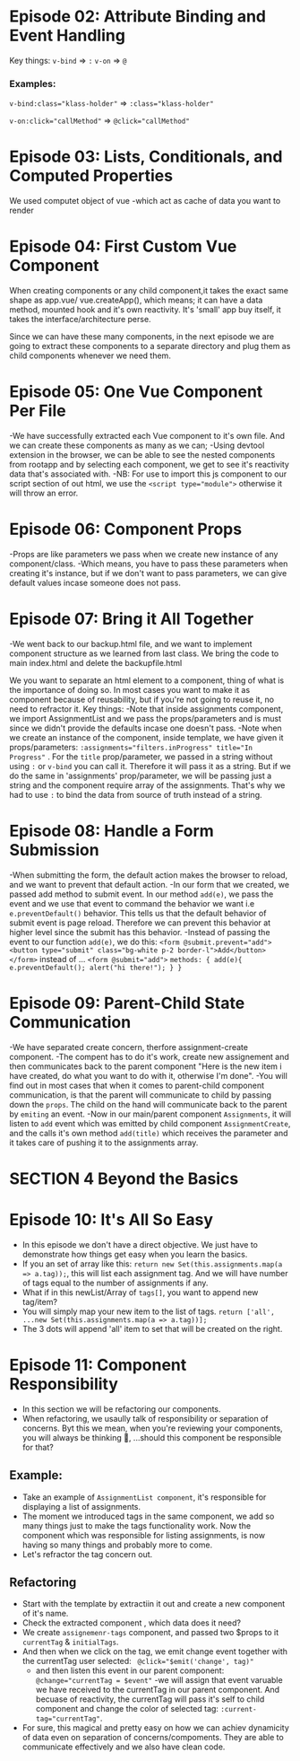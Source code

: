 # Episode 02: Attribute Binding and Event Handling

Key things: 
    `v-bind` => `:`
    `v-on` => `@`

### Examples: 

`v-bind:class="klass-holder"` => `:class="klass-holder"` 
         
`v-on:click="callMethod"` => `@click="callMethod"`

# Episode 03: Lists, Conditionals, and Computed Properties

We used computet object of vue -which act as cache of data you want to render

# Episode 04: First Custom Vue Component

When creating components or any child component,it takes the exact same shape as app.vue/ vue.createApp(),
which means; it can have a data method, mounted hook and it's own reactivity. 
It's 'small' app buy itself, it takes the interface/architecture perse.

Since we can have these many components, in the next episode we are going to extract these components to a separate directory and plug them as child components whenever we need them.

# Episode 05: One Vue Component Per File
-We have successfully extracted each Vue component to it's own file. And we can create these components as many as we can;
-Using devtool extension in the browser, we can be able to see the nested components from rootapp and by selecting each component, we get to see it's reactivity data that's associated with. 
-NB: For use to import this js component to our script section of out html, we use the `<script type="module">` otherwise it will throw an error. 

# Episode 06: Component Props
-Props are like parameters we pass when we create new instance of any component/class.
-Which means, you have to pass these parameters when creating it's instance, but if we don't want to pass parameters, we can give default values incase someone does not pass. 

# Episode 07: Bring it All Together
-We went back to our backup.html file, and we want to implement component structure as we learned from last class. We bring the code to main index.html and delete the backupfile.html

We you want to separate an html element to a component, thing of what is the importance of doing so. In most cases you want to make it as component because of reusability, but if you're not going to reuse it, no need to refractor it.
Key things: 
    -Note that inside assignments component, we import AssignmentList and we pass the props/parameters and is must since we didn't provide the defaults incase one doesn't pass.
    -Note when we create an instance of the component, inside template, we have given it props/parameters: `:assignments="filters.inProgress" title="In Progress"` .
    For the `title` prop/parameter, we passed in a string without using `:` or `v-bind` you can call it. Therefore it will pass it as a string. 
    But if we do the same in 'assignments' prop/parameter, we will be passing just a string and the component require array of the assignments. That's why we had to use `:` to bind the data from source of truth instead of a string. 

# Episode 08: Handle a Form Submission
-When submitting the form, the default action makes the browser to reload, and we want to prevent that default action.
-In our form that we created, we passed add method to submit event. In our method `add(e)`, we pass the event and we use that event to command the behavior we want i.e `e.preventDefault()` behavior. This tells us that the default behavior of submit event is page reload. 
Therefore we can prevent this behavior at higher level since the submit has this behavior. 
-Instead of passing the event to our function `add(e)`, we do this: 
`<form @submit.prevent="add">` 
    `<button type="submit" class="bg-white p-2 border-l">Add</button>`
`</form>`
 instead of ...
 `<form @submit="add">`
 `methods: {
        add(e){
            e.preventDefault();
            alert("hi there!");
        }
    } `


# Episode 09: Parent-Child State Communication
-We have separated create concern, therfore assignment-create component. 
-The compent has to do it's work, create new assignement and then communicates back to the parent component "Here is the new item i have created, do what you want to do with it, otherwise I'm done".
-You will find out in most cases that when it comes to parent-child component communication, is that the parent will communicate to child by passing down the `props`.  The child on the hand will communicate back to the parent by `emiting` an event.
-Now in our main/parent component `Assignments`, it will listen to `add` event which was emitted by child component `AssignmentCreate`, and the calls it's own method `add(title)` which receives the parameter and it takes care of pushing it to the assignments array. 

# SECTION 4 Beyond the Basics

# Episode 10: It's All So Easy
- In this episode we don't have a direct objective. We just have to demonstrate how things get easy when you learn the basics. 
- If you an set of array like this: `return new Set(this.assignments.map(a => a.tag));`, this will list each assignment tag. And we will have number of tags equal to the number of assignments if any. 
- What if in this newList/Array of `tags[]`, you want to append new tag/item? 
- You will simply map your new item to the list of tags. 
    `return ['all', ...new Set(this.assignments.map(a => a.tag))];`
- The 3 dots will append 'all' item to set that will be created on the right.    

# Episode 11: Component Responsibility
- In this section we will be refactoring our components. 
- When refactoring, we usaully talk of responsibility or separation of concerns. Byt this we mean, when you're reviewing your components, you will always be thinking 🤔, ...should this component be responsible for that? 
## Example:
- Take an example of `AssignmentList component`, it's responsible for displaying a list of assignments.
- The moment we introduced tags in the same component, we add so many things just to make the tags functionality work. Now the component which was responsible for listing assignments, is now having so many things and probably more to come.
- Let's refractor the tag concern out. 
## Refactoring
- Start with the template by extractiin it out and create a new component of it's name. 
- Check the extracted component , which data does it need?
- We create `assignemenr-tags` component, and passed two $props to it `currentTag` & `initialTags`.
- And then when we click on the tag, we emit change event together with the currentTag user selected:
    ` @click="$emit('change', tag)"`
    - and then listen this event in our parent component:
    `@change="currentTag = $event"` 
    -we will assign that event varuable we have received to the currentTag in our parent component. And becuase of reactivity, the currentTag will pass it's self to child component and change the color of selected tag: 
    `:current-tag="currentTag"`.
- For sure, this magical and pretty easy on how we can achiev dynamicity of data even on separation of concerns/compoments. They are able to communicate effectively and we also have clean code.
